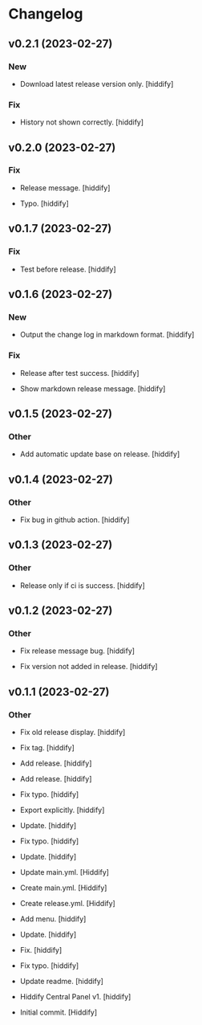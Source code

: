 # Changelog


## v0.2.1 (2023-02-27)

### New

* Download latest release version only. [hiddify]

### Fix

* History not shown correctly. [hiddify]


## v0.2.0 (2023-02-27)

### Fix

* Release message. [hiddify]

* Typo. [hiddify]


## v0.1.7 (2023-02-27)

### Fix

* Test before release. [hiddify]


## v0.1.6 (2023-02-27)

### New

* Output the change log in markdown format. [hiddify]

### Fix

* Release after test success. [hiddify]

* Show markdown release message. [hiddify]


## v0.1.5 (2023-02-27)

### Other

* Add automatic update base on release. [hiddify]


## v0.1.4 (2023-02-27)

### Other

* Fix bug in github action. [hiddify]


## v0.1.3 (2023-02-27)

### Other

* Release only if ci is success. [hiddify]


## v0.1.2 (2023-02-27)

### Other

* Fix release message bug. [hiddify]

* Fix version not added in release. [hiddify]


## v0.1.1 (2023-02-27)

### Other

* Fix old release display. [hiddify]

* Fix tag. [hiddify]

* Add release. [hiddify]

* Add release. [hiddify]

* Fix typo. [hiddify]

* Export explicitly. [hiddify]

* Update. [hiddify]

* Fix typo. [hiddify]

* Update. [hiddify]

* Update main.yml. [Hiddify]

* Create main.yml. [Hiddify]

* Create release.yml. [Hiddify]

* Add menu. [hiddify]

* Update. [hiddify]

* Fix. [hiddify]

* Fix typo. [hiddify]

* Update readme. [hiddify]

* Hiddify Central Panel v1. [hiddify]

* Initial commit. [Hiddify]


